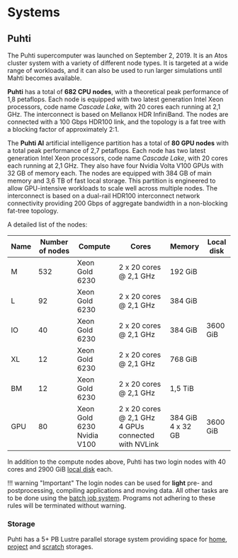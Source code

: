 # Systems


## Puhti

The Puhti supercomputer was launched on September 2, 2019. It is an Atos cluster
system with a variety of different node types. It is targeted
at a wide range of workloads, and it can also be used to run larger simulations until Mahti becomes available.


**Puhti** has a total of **682 CPU nodes**, with a theoretical peak
performance of 1,8 petaflops. Each node is equipped with two latest
generation Intel Xeon processors, code name _Cascade Lake_, with 20
cores each running at 2,1 GHz. The interconnect is based on Mellanox HDR
InfiniBand. The nodes are connected with a 100 Gbps HDR100
link, and the topology is a fat tree with a blocking factor of
approximately 2:1.

The **Puhti AI** artificial intelligence partition has a total of **80 GPU
nodes** with a total peak performance of 2,7 petaflops. Each node has
two latest generation Intel Xeon processors, code name _Cascade Lake_,
with 20 cores each running at 2,1 GHz. They also have four Nvidia
Volta V100 GPUs with 32 GB of memory each. The nodes are equipped with
384 GB of main memory and 3,6 TB of fast local storage. This partition
is engineered to allow GPU-intensive workloads to scale well across
multiple nodes. The interconnect is based on a dual-rail HDR100
interconnect network connectivity providing 200 Gbps of aggregate
bandwidth in a non-blocking fat-tree topology.


A detailed list of the nodes:


| Name      |  Number of nodes |  Compute       | Cores                  | Memory  | Local disk |     
|-----------|------------------|----------------|------------------------|---------|------------|
| M         |  532             | Xeon Gold 6230 | 2 x 20 cores @ 2,1 GHz | 192 GiB |            |
| L         |  92              | Xeon Gold 6230 | 2 x 20 cores @ 2,1 GHz | 384 GiB |            |
| IO        |  40              | Xeon Gold 6230 | 2 x 20 cores @ 2,1 GHz | 384 GiB |  3600 GiB  |
| XL        |  12              | Xeon Gold 6230 | 2 x 20 cores @ 2,1 GHz | 768 GiB |            |
| BM        |  12              | Xeon Gold 6230 | 2 x 20 cores @ 2,1 GHz | 1,5 TiB |            |
| GPU       |  80              | Xeon Gold 6230<br>Nvidia V100  | 2 x 20 cores @ 2,1 GHz<br> 4 GPUs connected with NVLink | 384 GiB<br>4 x 32 GB |  3600 GiB  |

In addition to the compute nodes above, Puhti has two login nodes with 40 cores and 2900 GiB [local disk]() each. 

!!! warning "Important"
    The login nodes can be used for **light** pre- and postprocessing, compiling
    applications and moving data. All other tasks are to be done using the 
    [batch job system](running/getting-started.md). Programs not adhering to these
    rules will be terminated without warning.


### Storage

Puhti has a 5+ PB Lustre parallel storage system providing space for [home](disk.md#home-directory), 
[project](disk.md#projappl-directory) and [scratch](disk.md#scratch-directory) storages. 




